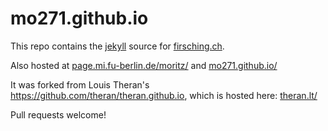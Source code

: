 # mo271.github.io

This repo contains the [jekyll](https://jekyllrb.com/) source for [firsching.ch](https://firsching.ch).


Also hosted at 
[page.mi.fu-berlin.de/moritz/](https://page.mi.fu-berlin.de/moritz/) and [mo271.github.io/](https://mo271.github.io/)


It was forked from Louis Theran's https://github.com/theran/theran.github.io, which is hosted here: [theran.lt/](http://theran.lt/)

Pull requests welcome!
